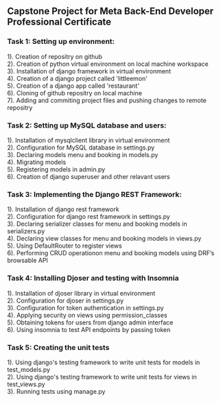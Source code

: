 ## Capstone Project for Meta Back-End Developer Professional Certificate

### Task 1: Setting up environment:
1). Creation of repositry on github\
2). Creation of python virtual environment on local machine workspace\
3). Installation of django framework in  virtual environment\
4). Creation of a django project called 'littleemon'\
5). Creation of a django app called 'restaurant'\
6). Cloning of github repositry on local machine\
7). Adding and commiting project files and pushing changes to remote repositry

### Task 2: Setting up MySQL database and users:
1). Installation of mysqlclient library in virtual environment\
2). Configuration for MySQL database in settings.py\
3). Declaring models menu and booking in models.py\
4). Migrating models\
5). Registering models in admin.py\
6). Creation of django superuser and other relavant users

### Task 3: Implementing the Django REST Framework:
1). Installation of django rest framework\
2). Configuration for django rest framework in settings.py\
3). Declaring serializer classes for menu and booking models in serializers.py\
4). Declaring view classes for menu and booking models in views.py\
5). Using DefaultRouter to register views\
6). Performing CRUD operationon menu and booking models using DRF’s browsable API

### Task 4: Installing Djoser and testing with Insomnia
1). Installation of djoser library in virtual environment\
2). Configuration for djoser in settings.py\
3). Configuration for token authentication in settings.py\
4). Applying security on views using permission_classes\
5). Obtaining tokens for users from django admin interface\
6). Using insomnia to test API endpoints by passing token

### Task 5: Creating the unit tests
1). Using django's testing framework to write unit tests for models in test_models.py\
2). Using django's testing framework to write unit tests for views in test_views.py\
3). Running tests using manage.py


